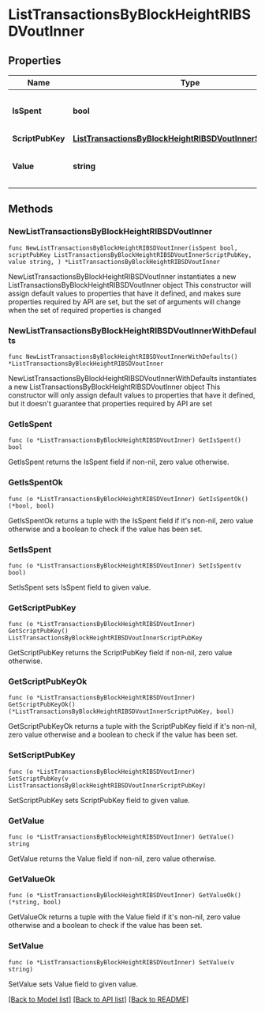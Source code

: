 # ListTransactionsByBlockHeightRIBSDVoutInner

## Properties

Name | Type | Description | Notes
------------ | ------------- | ------------- | -------------
**IsSpent** | **bool** | Defines whether the output is spent or not. | 
**ScriptPubKey** | [**ListTransactionsByBlockHeightRIBSDVoutInnerScriptPubKey**](ListTransactionsByBlockHeightRIBSDVoutInnerScriptPubKey.md) |  | 
**Value** | **string** | Represents the sent/received amount. | 

## Methods

### NewListTransactionsByBlockHeightRIBSDVoutInner

`func NewListTransactionsByBlockHeightRIBSDVoutInner(isSpent bool, scriptPubKey ListTransactionsByBlockHeightRIBSDVoutInnerScriptPubKey, value string, ) *ListTransactionsByBlockHeightRIBSDVoutInner`

NewListTransactionsByBlockHeightRIBSDVoutInner instantiates a new ListTransactionsByBlockHeightRIBSDVoutInner object
This constructor will assign default values to properties that have it defined,
and makes sure properties required by API are set, but the set of arguments
will change when the set of required properties is changed

### NewListTransactionsByBlockHeightRIBSDVoutInnerWithDefaults

`func NewListTransactionsByBlockHeightRIBSDVoutInnerWithDefaults() *ListTransactionsByBlockHeightRIBSDVoutInner`

NewListTransactionsByBlockHeightRIBSDVoutInnerWithDefaults instantiates a new ListTransactionsByBlockHeightRIBSDVoutInner object
This constructor will only assign default values to properties that have it defined,
but it doesn't guarantee that properties required by API are set

### GetIsSpent

`func (o *ListTransactionsByBlockHeightRIBSDVoutInner) GetIsSpent() bool`

GetIsSpent returns the IsSpent field if non-nil, zero value otherwise.

### GetIsSpentOk

`func (o *ListTransactionsByBlockHeightRIBSDVoutInner) GetIsSpentOk() (*bool, bool)`

GetIsSpentOk returns a tuple with the IsSpent field if it's non-nil, zero value otherwise
and a boolean to check if the value has been set.

### SetIsSpent

`func (o *ListTransactionsByBlockHeightRIBSDVoutInner) SetIsSpent(v bool)`

SetIsSpent sets IsSpent field to given value.


### GetScriptPubKey

`func (o *ListTransactionsByBlockHeightRIBSDVoutInner) GetScriptPubKey() ListTransactionsByBlockHeightRIBSDVoutInnerScriptPubKey`

GetScriptPubKey returns the ScriptPubKey field if non-nil, zero value otherwise.

### GetScriptPubKeyOk

`func (o *ListTransactionsByBlockHeightRIBSDVoutInner) GetScriptPubKeyOk() (*ListTransactionsByBlockHeightRIBSDVoutInnerScriptPubKey, bool)`

GetScriptPubKeyOk returns a tuple with the ScriptPubKey field if it's non-nil, zero value otherwise
and a boolean to check if the value has been set.

### SetScriptPubKey

`func (o *ListTransactionsByBlockHeightRIBSDVoutInner) SetScriptPubKey(v ListTransactionsByBlockHeightRIBSDVoutInnerScriptPubKey)`

SetScriptPubKey sets ScriptPubKey field to given value.


### GetValue

`func (o *ListTransactionsByBlockHeightRIBSDVoutInner) GetValue() string`

GetValue returns the Value field if non-nil, zero value otherwise.

### GetValueOk

`func (o *ListTransactionsByBlockHeightRIBSDVoutInner) GetValueOk() (*string, bool)`

GetValueOk returns a tuple with the Value field if it's non-nil, zero value otherwise
and a boolean to check if the value has been set.

### SetValue

`func (o *ListTransactionsByBlockHeightRIBSDVoutInner) SetValue(v string)`

SetValue sets Value field to given value.



[[Back to Model list]](../README.md#documentation-for-models) [[Back to API list]](../README.md#documentation-for-api-endpoints) [[Back to README]](../README.md)


